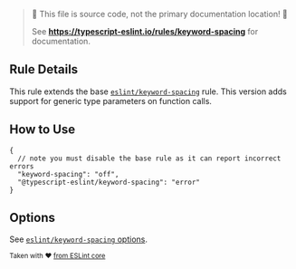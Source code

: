 > 🛑 This file is source code, not the primary documentation location! 🛑
>
> See **https://typescript-eslint.io/rules/keyword-spacing** for documentation.

## Rule Details

This rule extends the base [`eslint/keyword-spacing`](https://eslint.org/docs/rules/keyword-spacing) rule.
This version adds support for generic type parameters on function calls.

## How to Use

```jsonc
{
  // note you must disable the base rule as it can report incorrect errors
  "keyword-spacing": "off",
  "@typescript-eslint/keyword-spacing": "error"
}
```

## Options

See [`eslint/keyword-spacing` options](https://eslint.org/docs/rules/keyword-spacing#options).

<sup>

Taken with ❤️ [from ESLint core](https://github.com/eslint/eslint/blob/main/docs/rules/keyword-spacing.md)

</sup>
